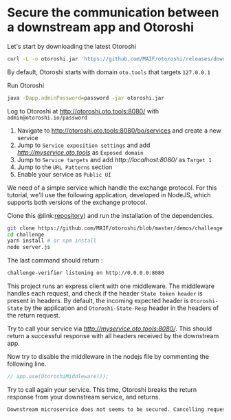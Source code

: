 # Secure the communication between a downstream app and Otoroshi

Let's start by downloading the latest Otoroshi
```sh
curl -L -o otoroshi.jar 'https://github.com/MAIF/otoroshi/releases/download/v1.5.0-dev/otoroshi.jar'
```

By default, Otoroshi starts with domain `oto.tools` that targets `127.0.0.1`

Run Otoroshi
```sh
java -Dapp.adminPassword=password -jar otoroshi.jar 
```

Log to Otoroshi at http://otoroshi.oto.tools:8080/ with `admin@otoroshi.io/password`

1. Navigate to http://otoroshi.oto.tools:8080/bo/services and create a new service
2. Jump to `Service exposition settings` and add *http://myservice.oto.tools* as `Exposed domain`
3. Jump to `Service targets` and add *http://localhost:8080/* as `Target 1`
4. Jump to the `URL Patterns` section
5. Enable your service as `Public UI`

We need of a simple service which handle the exchange protocol. For this tutorial, we'll use the following application, developed in NodeJS, which supports both versions of the exchange protocol.

Clone this @link:[repository](https://github.com/MAIF/otoroshi/blob/master/demos/challenge)) and run the installation of the dependencies.

```sh
git clone https://github.com/MAIF/otoroshi/blob/master/demos/challenge
cd challenge
yarn install # or npm install
node server.js
```

The last command should return : 

```sh
challenge-verifier listening on http://0.0.0.0:8080
```

This project runs an express client with one middleware. The middleware handles each request, and check if the header `State token header` is present in headers. By default, the incoming expected header is `Otoroshi-State` by the application and `Otoroshi-State-Resp` header in the headers of the return request. 

Try to call your service via *http://myservice.oto.tools:8080/*. This should return a successful response with all headers received by the downstream app. 

Now try to disable the middleware in the nodejs file by commenting the following line. 

```js
// app.use(OtoroshiMiddleware());
```

Try to call again your service. This time, Otoroshi breaks the return response from your downstream service, and returns.

```sh
Downstream microservice does not seems to be secured. Cancelling request !
```